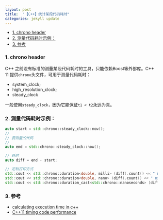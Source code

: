 ```yaml
---
layout: post
title:  "【C++】统计某段代码耗时"
categories: jekyll update
---
```


- [1. chrono header](#1-chrono-header)
- [2. 测量代码耗时示例：](#2-测量代码耗时示例)
- [3. 参考](#3-参考)

### 1. chrono header

C++ 之前没有标准的测量某段代码耗时的工具，只能依赖Boost等外部库。C++ 11 提供`chrono`头文件，可用于测量代码耗时：
- system_clock;
- high_resolution_clock;
- steady_clock

一般使用`steady_clock`，因为它能保证`t1 < t2`永远为真。

### 2. 测量代码耗时示例：

```C++
auto start = std::chrono::steady_clock::now();
//
// 要测量的代码
//
auto end = std::chrono::steady_clock::now();

// 耗时
auto diff = end - start;

// 定制打印方式
std::cout << std::chrono::duration<double, milli> (diff).count() << " ms\n";
std::cout << std::chrono::duration<double, nano> (diff).count() << " ns\n";
std::cout << std::chrono::duration_cast<std::chrono::nanoseconds> (diff).count() << " ns\n"; //取整
```

### 3. 参考

- [calculating execution time in c++](https://stackoverflow.com/questions/876901/calculating-execution-time-in-c)
- [C++11 timing code performance](https://solarianprogrammer.com/2012/10/14/cpp-11-timing-code-performance/)

